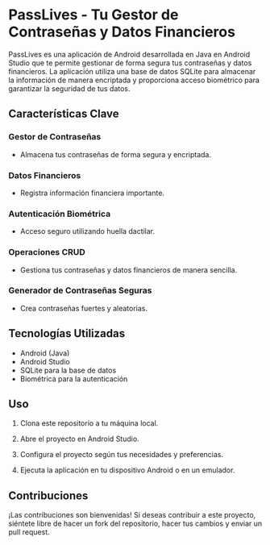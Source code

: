 # PassLives - Tu Gestor de Contraseñas y Datos Financieros

PassLives es una aplicación de Android desarrollada en Java en Android Studio que te permite gestionar de forma segura tus contraseñas y datos financieros. La aplicación utiliza una base de datos SQLite para almacenar la información de manera encriptada y proporciona acceso biométrico para garantizar la seguridad de tus datos.

## Características Clave

### Gestor de Contraseñas

- Almacena tus contraseñas de forma segura y encriptada.

### Datos Financieros

- Registra información financiera importante.

### Autenticación Biométrica

- Acceso seguro utilizando huella dactilar.

### Operaciones CRUD

- Gestiona tus contraseñas y datos financieros de manera sencilla.

### Generador de Contraseñas Seguras

- Crea contraseñas fuertes y aleatorias.


## Tecnologías Utilizadas

- Android (Java)
- Android Studio
- SQLite para la base de datos
- Biométrica para la autenticación

## Uso

1. Clona este repositorio a tu máquina local.

2. Abre el proyecto en Android Studio.

3. Configura el proyecto según tus necesidades y preferencias.

4. Ejecuta la aplicación en tu dispositivo Android o en un emulador.

## Contribuciones

¡Las contribuciones son bienvenidas! Si deseas contribuir a este proyecto, siéntete libre de hacer un fork del repositorio, hacer tus cambios y enviar un pull request.


